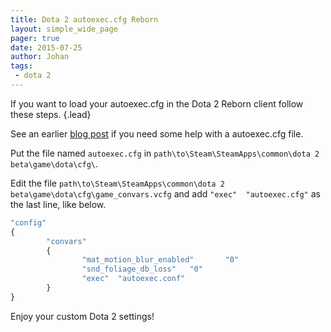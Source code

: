 ```yaml
---
title: Dota 2 autoexec.cfg Reborn
layout: simple_wide_page 
pager: true
date: 2015-07-25
author: Johan
tags:
 - dota 2
---
```


If you want to load your autoexec.cfg in the Dota 2 Reborn client follow these steps.
{.lead}

See an earlier [blog post] if you need some help with a autoexec.cfg file.

[blog post]: https://snakedesert.se/blog/autoexec_cfg.html

Put the file named `autoexec.cfg` in `path\to\Steam\SteamApps\common\dota 2 beta\game\dota\cfg\`.

Edit the file `path\to\Steam\SteamApps\common\dota 2 beta\game\dota\cfg\game_convars.vcfg` and add `"exec"  "autoexec.cfg"` as the last line, like below.

```js
"config"
{
        "convars"
        {
                "mat_motion_blur_enabled"       "0"
                "snd_foliage_db_loss"   "0"
                "exec"  "autoexec.conf"
        }
}
```

Enjoy your custom Dota 2 settings!
